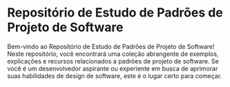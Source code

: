 # Repositório de Estudo de Padrões de Projeto de Software

Bem-vindo ao Repositório de Estudo de Padrões de Projeto de Software!
Neste repositório, você encontrará uma coleção abrangente de exemplos, explicações e recursos relacionados a padrões de projeto de software. Se você é um desenvolvedor aspirante ou experiente em busca de aprimorar suas habilidades de design de software, este é o lugar certo para começar.
